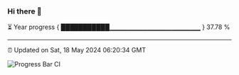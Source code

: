 ### Hi there 👋

⏳ Year progress { ███████████▁▁▁▁▁▁▁▁▁▁▁▁▁▁▁▁▁▁▁ } 37.78 %

---

⏰ Updated on Sat, 18 May 2024 06:20:34 GMT

![Progress Bar CI](https://github.com/liununu/liununu/workflows/Progress%20Bar%20CI/badge.svg)
